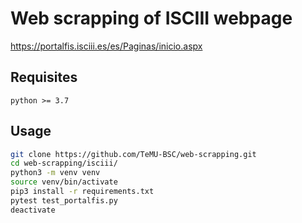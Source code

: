 # Web scrapping of ISCIII webpage

<https://portalfis.isciii.es/es/Paginas/inicio.aspx>

## Requisites

`python >= 3.7`

## Usage

```bash
git clone https://github.com/TeMU-BSC/web-scrapping.git
cd web-scrapping/isciii/
python3 -m venv venv
source venv/bin/activate
pip3 install -r requirements.txt
pytest test_portalfis.py
deactivate
```
